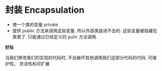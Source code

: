 # 封装 Encapsulation

* 使一个类的变量 private
* 提供 public 方法来调用这些变量. 所以外部类是进不去的. 这些变量被隐藏在类里了. 只能通过已经定义的 pulic 方法调用.

**好处**

当我们修改我们的实现的代码时, 不会破坏其他调用我们这部分代码的代码.
可维护性，
灵活性和可扩展
